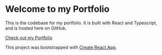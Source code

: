 # Welcome to my Portfolio

This is the codebase for my portfolio. It is built with React and Typescript, and is hosted here on GitHub.

[Check out my Portfolio](https://dallasopelt.dev/)

This project was bootstrapped with [Create React App](https://github.com/facebook/create-react-app).
